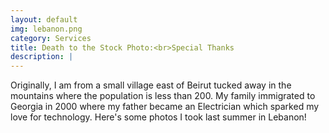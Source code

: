 ```yaml
---
layout: default
img: lebanon.png
category: Services
title: Death to the Stock Photo:<br>Special Thanks
description: |
---
```

  Originally, I am from a small village east of Beirut tucked away in the mountains where the population is less than 200. My family immigrated to Georgia in 2000 where my father became an Electrician which sparked my love for technology. Here's some photos I took last summer in Lebanon!

